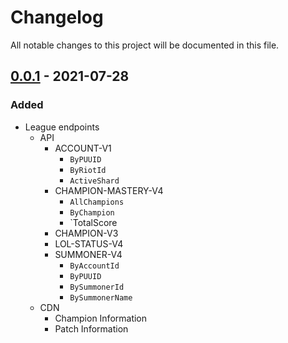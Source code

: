 # Changelog

All notable changes to this project will be documented in this file.

## [0.0.1] - 2021-07-28

### Added

- League endpoints
  - API
    - ACCOUNT-V1
      - `ByPUUID`
      - `ByRiotId`
      - `ActiveShard`
    - CHAMPION-MASTERY-V4
      - `AllChampions`
      - `ByChampion`
      - `TotalScore
    - CHAMPION-V3
    - LOL-STATUS-V4
    - SUMMONER-V4
      - `ByAccountId`
      - `ByPUUID`
      - `BySummonerId`
      - `BySummonerName`
  - CDN
    - Champion Information
    - Patch Information

[0.0.1]: https://github.com/lilystoney/riot_api/releases/tag/v0.0.1
